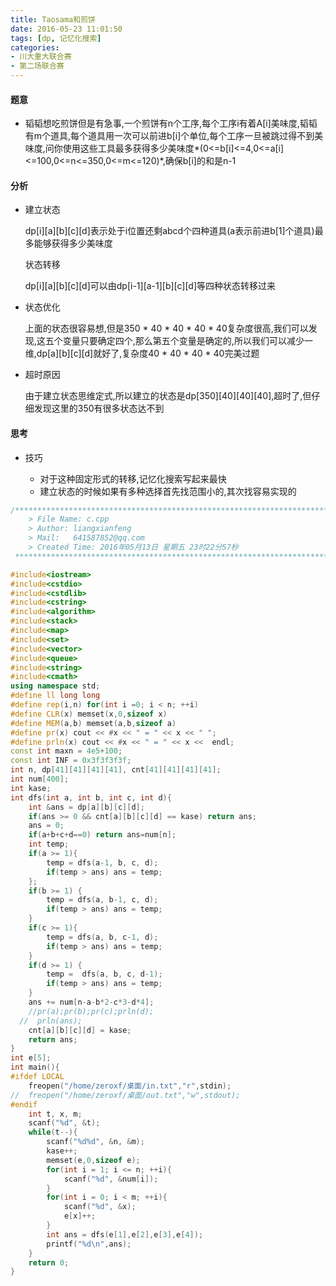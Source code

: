 ```yaml
---
title: Taosama和煎饼
date: 2016-05-23 11:01:50
tags: [dp, 记忆化搜索]
categories:
- 川大重大联合赛
- 第二场联合赛
---
```



#### 题意

-	韬韬想吃煎饼但是有急事,一个煎饼有n个工序,每个工序i有着A[i]美味度,韬韬有m个道具,每个道具用一次可以前进b[i]个单位,每个工序一旦被跳过得不到美味度,问你使用这些工具最多获得多少美味度*(0<=b[i]<=4,0<=a[i]<=100,0<=n<=350,0<=m<=120)*,确保b[i]的和是n-1
<!-- more -->
#### 分析

-	建立状态

	dp[i][a][b][c][d]表示处于i位置还剩abcd个四种道具(a表示前进b[1]个道具)最多能够获得多少美味度
	
	状态转移
	
	dp[i][a][b][c][d]可以由dp[i-1][a-1][b][c][d]等四种状态转移过来
	
-	状态优化

	上面的状态很容易想,但是350 * 40 * 40 * 40 * 40复杂度很高,我们可以发现,这五个变量只要确定四个,那么第五个变量是确定的,所以我们可以减少一维,dp[a][b][c][d]就好了,复杂度40 * 40 * 40 * 40完美过题
	
-	超时原因

	由于建立状态思维定式,所以建立的状态是dp[350][40][40][40],超时了,但仔细发现这里的350有很多状态达不到
	
#### 思考

-	技巧
	
	-	对于这种固定形式的转移,记忆化搜索写起来最快
	-	建立状态的时候如果有多种选择首先找范围小的,其次找容易实现的
	
``` cpp
/*************************************************************************
	> File Name: c.cpp
	> Author: liangxianfeng
	> Mail:   641587852@qq.com
	> Created Time: 2016年05月13日 星期五 23时22分57秒
 ************************************************************************/

#include<iostream>
#include<cstdio>
#include<cstdlib>
#include<cstring>
#include<algorithm>
#include<stack>
#include<map>
#include<set>
#include<vector>
#include<queue>
#include<string>
#include<cmath>
using namespace std;
#define ll long long
#define rep(i,n) for(int i =0; i < n; ++i)
#define CLR(x) memset(x,0,sizeof x)
#define MEM(a,b) memset(a,b,sizeof a)
#define pr(x) cout << #x << " = " << x << " ";
#define prln(x) cout << #x << " = " << x <<  endl; 
const int maxn = 4e5+100;
const int INF = 0x3f3f3f3f;
int n, dp[41][41][41][41], cnt[41][41][41][41];
int num[400];
int kase;
int dfs(int a, int b, int c, int d){
    int &ans = dp[a][b][c][d];
    if(ans >= 0 && cnt[a][b][c][d] == kase) return ans;
    ans = 0;
    if(a+b+c+d==0) return ans=num[n];
    int temp;
    if(a >= 1){
        temp = dfs(a-1, b, c, d);
        if(temp > ans) ans = temp;
    };
    if(b >= 1) {
        temp = dfs(a, b-1, c, d);
        if(temp > ans) ans = temp;
    }
    if(c >= 1){
        temp = dfs(a, b, c-1, d);
        if(temp > ans) ans = temp;
    }
    if(d >= 1) {
        temp =  dfs(a, b, c, d-1);
        if(temp > ans) ans = temp;
    }
    ans += num[n-a-b*2-c*3-d*4];
    //pr(a);pr(b);pr(c);prln(d);
  //  prln(ans);
    cnt[a][b][c][d] = kase;
    return ans;
}
int e[5];
int main(){
#ifdef LOCAL
	freopen("/home/zeroxf/桌面/in.txt","r",stdin);
//	freopen("/home/zeroxf/桌面/out.txt","w",stdout);
#endif
    int t, x, m;
    scanf("%d", &t);
    while(t--){
        scanf("%d%d", &n, &m);
        kase++;
        memset(e,0,sizeof e);
        for(int i = 1; i <= n; ++i){
            scanf("%d", &num[i]);
        }
        for(int i = 0; i < m; ++i){
            scanf("%d", &x);
            e[x]++;
        }
        int ans = dfs(e[1],e[2],e[3],e[4]);
        printf("%d\n",ans);
    }
	return 0;
}

```